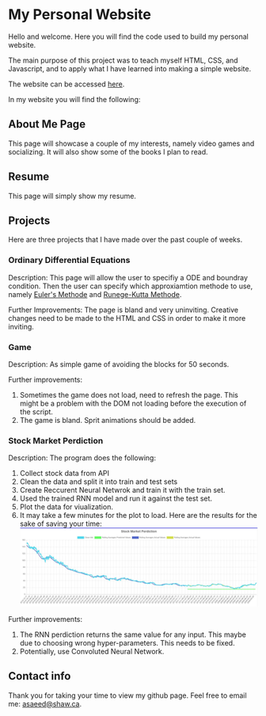 # My Personal Website #

Hello and welcome. Here you will find the code used to build my personal website. 

The main purpose of this project was to teach myself HTML, CSS, and Javascript, and to apply what I have learned into making a simple website. 

The website can be accessed [here](https://ramyar4321.github.io/personal-website/).

In my website you will find the following:

## About Me Page ##

This page will showcase a couple of my interests, namely video games and socializing. It will also show some of the books I plan to read.

## Resume ##

This page will simply show my resume. 

## Projects ##

Here are three projects that I have made over the past couple of weeks.

### Ordinary Differential Equations ###

Description: This page will allow the user to specifiy a ODE and boundray condition. Then the user can specify which approxiamtion methode to use, namely [Euler's Methode](https://en.wikipedia.org/wiki/Euler_method) and [Runege-Kutta Methode](https://en.wikipedia.org/wiki/Runge%E2%80%93Kutta_methods).

Further Improvements: The page is bland and very uninviting. Creative changes need to be made to the HTML and CSS in order to make it more inviting.

### Game ###

Description: As simple game of avoiding the blocks for 50 seconds.

Further improvements: 
1. Sometimes the game does not load, need to refresh the page. This might be a problem with the DOM not loading before the execution of the script.
2. The game is bland. Sprit animations should be added.

### Stock Market Perdiction ###

Description: The program does the following:
1. Collect stock data from API
2. Clean the data and split it into train and test sets
3. Create Reccurent Neural Netwrok and train it with the train set.
4. Used the trained RNN model and run it against the test set.
5. Plot the data for viualization.
6. It may take a few minutes for the plot to load. Here are the results for the sake of saving your time: ![](/img/stock_market_perdiction.JPG)

Further improvements:
1. The RNN perdiction returns the same value for any input.
    This maybe due to choosing wrong hyper-parameters. This needs to be fixed.
2. Potentially, use Convoluted Neural Network.

## Contact info

Thank you for taking your time to view my github page.
Feel free to email me: asaeed@shaw.ca.